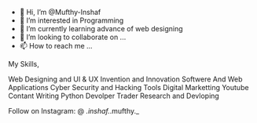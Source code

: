 - 👋 Hi, I’m @Mufthy-Inshaf
- 👀 I’m interested in Programming
- 🌱 I’m currently learning advance of web designing
- 💞️ I’m looking to collaborate on ...
- 📫 How to reach me ...


My Skills,

Web Designing and UI & UX
Invention and Innovation
Softwere And Web Applications
Cyber Security and Hacking Tools
Digital Marketting
Youtube
Contant Writing
Python Devolper
Trader
Research and Devloping


Follow on Instagram: @ _.inshaf._.mufthy._




